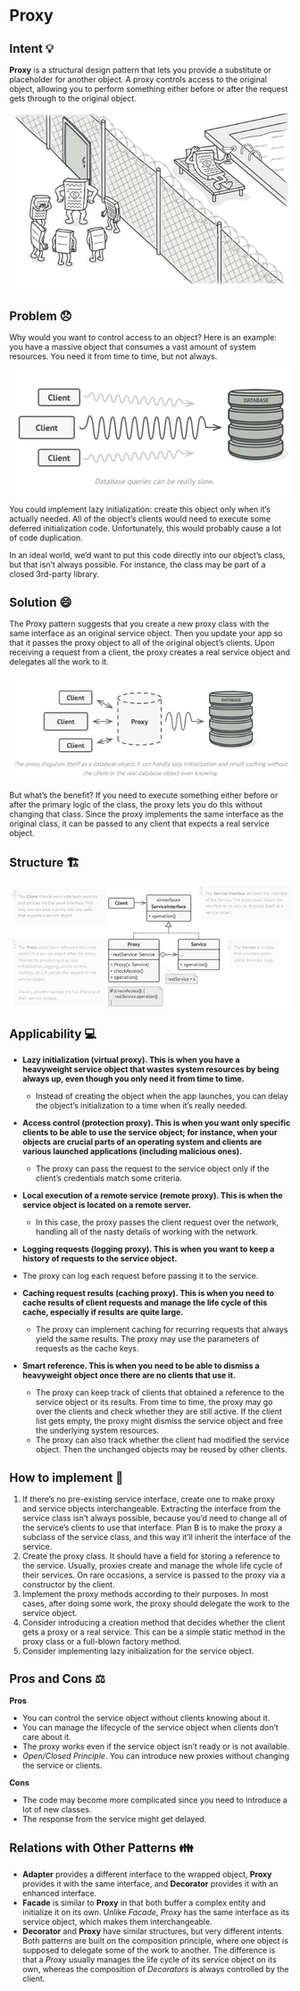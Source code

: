 # Proxy

## Intent :bulb:

**Proxy** is a structural design pattern that lets you provide a substitute or placeholder for another object. A proxy controls access to the original object, allowing you to perform something either before or after the request gets through to the original object.

![](img/1.png)



## Problem :disappointed:

Why would you want to control access to an object? Here is an example: you have a massive object that consumes a vast amount of system resources. You need it from time to time, but not always.

![](img/2.png)

You could implement lazy initialization: create this object only when it’s actually needed. All of the object’s clients would need to execute some deferred initialization code. Unfortunately, this would probably cause a lot of code duplication.

In an ideal world, we’d want to put this code directly into our object’s class, but that isn’t always possible. For instance, the class may be part of a closed 3rd-party library.

## Solution :smile:

The Proxy pattern suggests that you create a new proxy class with the same interface as an original service object. Then you update your app so that it passes the proxy object to all of the original object’s clients. Upon receiving a request from a client, the proxy creates a real service object and delegates all the work to it.

![](img/3.png)

But what’s the benefit? If you need to execute something either before or after the primary logic of the class, the proxy lets you do this without changing that class. Since the proxy implements the same interface as the original class, it can be passed to any client that expects a real service object.

## Structure :building_construction:

![](img/4.png)



##  Applicability :computer:

- **Lazy initialization (virtual proxy). This is when you have a heavyweight service object that wastes system resources by being always up, even though you only need it from time to time.**
  - Instead of creating the object when the app launches, you can delay the object’s initialization to a time when it’s really needed.

- **Access control (protection proxy). This is when you want only specific clients to be able to use the service object; for instance, when your objects are crucial parts of an operating system and clients are various launched applications (including malicious ones).**
  - The proxy can pass the request to the service object only if the client’s credentials match some criteria.

- **Local execution of a remote service (remote proxy). This is when the service object is located on a remote server.**
  - In this case, the proxy passes the client request over the network, handling all of the nasty details of working with the network.

-  **Logging requests (logging proxy). This is when you want to keep a history of requests to the service object.**
  - The proxy can log each request before passing it to the service.

- **Caching request results (caching proxy). This is when you need to cache results of client requests and manage the life cycle of this cache, especially if results are quite large.**
  - The proxy can implement caching for recurring requests that always yield the same results. The proxy may use the parameters of requests as the cache keys.

- **Smart reference. This is when you need to be able to dismiss a heavyweight object once there are no clients that use it.**
  - The proxy can keep track of clients that obtained a reference to the service object or its results. From time to time, the proxy may go over the clients and check whether they are still active. If the client list gets empty, the proxy might dismiss the service object and free the underlying system resources.
  - The proxy can also track whether the client had modified the service object. Then the unchanged objects may be reused by other clients.

## How to implement :hammer:

1. If there’s no pre-existing service interface, create one to make proxy and service objects interchangeable. Extracting the interface from the service class isn’t always possible, because you’d need to change all of the service’s clients to use that interface. Plan B is to make the proxy a subclass of the service class, and this way it’ll inherit the interface of the service.
2. Create the proxy class. It should have a field for storing a reference to the service. Usually, proxies create and manage the whole life cycle of their services. On rare occasions, a service is passed to the proxy via a constructor by the client.
3. Implement the proxy methods according to their purposes. In most cases, after doing some work, the proxy should delegate the work to the service object.
4. Consider introducing a creation method that decides whether the client gets a proxy or a real service. This can be a simple static method in the proxy class or a full-blown factory method.
5. Consider implementing lazy initialization for the service object.

## Pros and Cons :balance_scale:

**Pros**

-  You can control the service object without clients knowing about it.
-  You can manage the lifecycle of the service object when clients don’t care about it.
-  The proxy works even if the service object isn’t ready or is not available.
-  *Open/Closed Principle*. You can introduce new proxies without changing the service or clients.

**Cons**

-  The code may become more complicated since you need to introduce a lot of new classes.
-  The response from the service might get delayed.

## Relations with Other Patterns :family:

- **Adapter** provides a different interface to the wrapped object, **Proxy** provides it with the same interface, and **Decorator** provides it with an enhanced interface.
- **Facade** is similar to **Proxy** in that both buffer a complex entity and initialize it on its own. Unlike *Facade*, *Proxy* has the same interface as its service object, which makes them interchangeable.
- **Decorator** and **Proxy** have similar structures, but very different intents. Both patterns are built on the composition principle, where one object is supposed to delegate some of the work to another. The difference is that a *Proxy* usually manages the life cycle of its service object on its own, whereas the composition of *Decorators* is always controlled by the client.
